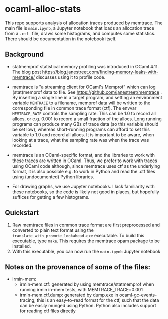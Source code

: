 # ocaml-alloc-stats

This repo supports analysis of allocation traces produced by memtrace. The main file is `main.ipynb`, a Jupyter notebook that loads an allocation trace from a `.ctf ` file, draws some histograms, and computes some statistics. There should be documentation in the notebook itself.

## Background

* statmemprof statistical memory profiling was introduced in OCaml 4.11. The blog post https://blog.janestreet.com/finding-memory-leaks-with-memtrace/ discusses using it to profile code.
* memtrace is "a streaming client for OCaml's Memprof" which can log (stat)memprof data to file. See https://github.com/janestreet/memtrace . By inserting a single line in a target program, and setting an environment variable `MEMTRACE` to a filename, memprof data will be written to the corresponding file in common trace format (ctf). The envvar `MEMTRACE_RATE` controls the sampling rate. This can be 1.0 to record all allocs, or e.g. 0.001 to record a small fraction of the allocs. Long running programs can produce many GBs of trace data (so this variable should be set low), whereas short-running programs can afford to set this variable to 1.0 and record all allocs. It is important to be aware, when looking at a trace, what the sampling rate was when the trace was recorded.
* memtrace is an OCaml-specific format, and the libraries to work with these traces are written in OCaml. Thus, we prefer to work with traces using OCaml code although, since memtrace uses ctf as the underlying format, it is also possible e.g. to work in Python and read the .ctf files using (undocumented) Python libraries.

* For drawing graphs, we use Jupyter notebooks. I lack familiarity with these notebooks, so the code is likely not good in places, but hopefully suffices for getting a few histograms.

## Quickstart

1. Raw memtrace files in common trace format are first preprocessed and converted to plain text format using the `translate_with_promote_lookahead.exe` executable. To build this executable, type `make`. This requires the memtrace opam package to be installed.
2. With this executable, you can now run the `main.ipynb` Jupyter notebook

## Notes on the provenance of some of the files:

* irmin-mem: 
  - irmin-mem.ctf: generated by using memtrace/statmemprof when running irmin in-mem
    tests, with MEMTRACE_TRACE=0.001
  - irmin-mem.ctf.dump: generated by dump.exe in ocaml-gc-events-tracing; this is an
    easy-to-read format for the ctf, such that the data can be easily munged using
    Python. Python also includes support for reading ctf files directly
